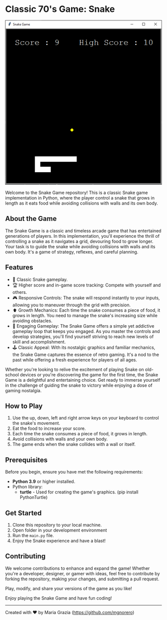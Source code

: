 # Classic 70's Game: Snake

![Snake Gameplay](snake_screenshot.png)

Welcome to the Snake Game repository! This is a classic Snake game implementation in Python, where the player control a snake that grows in length as it eats food while avoiding collisions with walls and its own body.

## About the Game

The Snake Game is a classic and timeless arcade game that has entertained generations of players. In this implementation, you'll experience the thrill of controlling a snake as it navigates a grid, devouring food to grow longer. Your task is to guide the snake while avoiding collisions with walls and its own body. It's a game of strategy, reflexes, and careful planning.

## Features

- 🐍 Classic Snake gameplay.
- 🏆 Higher score and in-game score tracking: Compete with yourself and others.
- 🎮 Responsive Controls: The snake will respond instantly to your inputs, allowing you to maneuver through the grid with precision.
- ⬆️ Growth Mechanics: Each time the snake consumes a piece of food, it grows in length. You need to manage the snake's increasing size while avoiding obstacles.
- 🎯 Engaging Gameplay: The Snake Game offers a simple yet addictive gameplay loop that keeps you engaged. As you master the controls and develop strategies, you'll find yourself striving to reach new levels of skill and accomplishment.
- 🕹️ Classic Appeal: With its nostalgic graphics and familiar mechanics, the Snake Game captures the essence of retro gaming. It's a nod to the past while offering a fresh experience for players of all ages.

Whether you're looking to relive the excitement of playing Snake on old-school devices or you're discovering the game for the first time, the Snake Game is a delightful and entertaining choice. Get ready to immerse yourself in the challenge of guiding the snake to victory while enjoying a dose of gaming nostalgia.

## How to Play

1. Use the up, down, left and right arrow keys on your keyboard to control the snake's movement.
2. Eat the food to increase your score.
3. Each time the snake consumes a piece of food, it grows in length. 
4. Avoid collisions with walls and your own body.
5. The game ends when the snake collides with a wall or itself.

## Prerequisites

Before you begin, ensure you have met the following requirements:
- **Python 3.9** or higher installed.
- Python library:
  - **turtle** - Used for creating the game's graphics. (pip install PythonTurtle)

## Get Started

1. Clone this repository to your local machine.
2. Open folder in your development environment
3. Run the `main.py` file.
4. Enjoy the Snake experience and have a blast!

## Contributing

We welcome contributions to enhance and expand the game! Whether you're a developer, designer, or gamer with ideas, feel free to contribute by forking the repository, making your changes, and submitting a pull request.

Play, modify, and share your versions of the game as you like!

Enjoy playing the Snake Game and have fun coding! 

---
Created with ❤️ by Maria Grazia (https://github.com/mgnorero)
